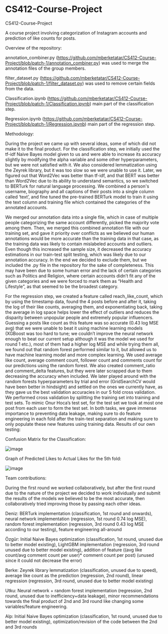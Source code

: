 # CS412-Course-Project
CS412-Course-Project


A course project involving categorization of Instagram accounts and prediction of like counts for posts.


Overview of the repository:


annotation_combiner.py (https://github.com/mberketatar/CS412-Course-Project/blob/patch-1/annotation_combiner.py) was used to merge the annotation files of the group members.


filter_dataset.py (https://github.com/mberketatar/CS412-Course-Project/blob/patch-1/filter_dataset.py) was used to remove certain fields from the data.


Classification.ipynb (https://github.com/mberketatar/CS412-Course-Project/blob/patch-1/Classification.ipynb) main part of the classification step.


Regression.ipynb (https://github.com/mberketatar/CS412-Course-Project/blob/patch-1/Regression.ipynb) main part of the regression step.


Methodology:


During the project we came up with several ideas, some of which did not make it to the final product.
For the classification step, we initially used the tf-idf Naive Bayes model given to us and were able to increase its accuracy slightly by modifying the alpha variable and some other hyperparameters, but we were not satisfied with it. We also considered lemmatization using the Zeyrek library, but it was too slow so we were unable to use it. Later, we figured out that Word2Vec was better than tf-idf, and that BERT was better than Word2Vec due to its ability to understand semantics, so we switched to BERTurk for natural language processing. We combined a person's username, biography and all captions of their posts into a single column called ‘text’, and fine tuned the pre-trained BERTurk model to train it using the text column and training file which contained the categories of the annotated accounts.


We merged our annotation data into a single file, which in case of multiple people categorizing the same account differently, picked the majority vote among them. Then, we merged this combined annotation file with our training set, and gave it priority over conflicts as we believed our human annotations would be more accurate than the training data in that case, as the training data was likely to contain mislabeled accounts and outliers. Even though this increased the sample size, it decreased the accuracy estimations in our train-test split testing, which was likely due to our annotation accuracy. In the end we decided to exclude them, but we included the .py file in the repository for the sake of completeness. This may have been due to some human error and the lack of certain categories such as Politics and Religion, where certain accounts didn’t fit any of the given categories and we were forced to mark them as “Health and Lifestyle”, as that seemed to be the broadest category.


For the regression step, we created a feature called reach_like_count, which by using the timestamp data, found the 4 posts before and after it, taking the log of their like counts, averaging them, and exponentiating back, taking the average in log space helps lower the effect of outliers and reduces the disparity between unpopular people and extremely popular influencers. Guessing a posts like count as this feature was so accurate (0.43 log MSE avg) that we were unable to beat it using machine learning models (XGBoost was too hard to tune; we couldn’t improve the neural network enough to beat our current setup although it was the model we used for round 1 etc.), most of them had a higher log MSE and while trying them all, we found out that random forest performed similar to it, but allowed us to have machine learning model and more complex learning. We used average like count, average comment count, follower count and comments count for our predictions using the random forest. We also created comment_ratio and comment_delta features, but they were later scrapped due to them decreasing the accuracy when included. We later played around with the random forests hyperparameters by trial and error (GridSearchCV would have been better in hindsight) and settled on the ones we currently have, as they gave us the best validation accuracies in our 5 fold cross validation. We performed cross validation by splitting the training set into training and test sets. To mimic Onur Hoca’s test set, for the test set we took at most one post from each user to form the test set. In both tasks, we gave immense importance to preventing data leakage, making sure to do feature engineering in each fold after the train-test separation and making sure to only populate these new features using training data.
Results of our own testing:


Confusion Matrix for the Classification:


![image](https://github.com/user-attachments/assets/db7df959-913f-498c-9b8e-7a33642a9e75)


Graph of Predicted Likes to Actual Likes for the 5th fold:


![image](https://github.com/user-attachments/assets/8959a7ba-faa4-4f09-abdb-c76cf07f3b05)


Team contributions:


During the first round we worked collaboratively, but after the first round due to the nature of the project we decided to work individually and submit the results of the models we believed to be the most accurate, then collaboratively tried improving those by passing each other ideas.


Deniz: BERTurk implementation (classification, 1st round and onwards), neural network implementation (regression, 1st round 0.74 log MSE), random forest implementation (regression, 3rd round 0.43 log MSE according to our testing), feature engineering all-around


Özgür: Initial Naive Bayes optimization (classification, 1st round, unused due to better model existing), LightGBM implementation (regression, 3rd round unused due to better model existing), addition of feature ((avg like count/avg comment count per user)* comment count per post) (unused since it could not decrease the error)


Berke: Zeyrek library lemmatization (classification, unused due to speed), average like count as the prediction (regression, 2nd round), linear regression (regression, 3rd round, unused due to better model existing)


Utku: Neural network + random forest implementation (regression, 2nd round, unused  due to inefficiency+data leakage), minor recommendations towards the final product of 2nd and 3rd round like changing some variables/feature engineering.


Alp: Initial Naive Bayes optimization (classification, 1st round, unused due to better model existing), optimization/revision of the code between the 2nd and 3rd rounds


